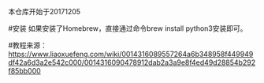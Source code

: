 本仓库开始于20171205

#安装
如果安装了Homebrew，直接通过命令brew install python3安装即可。

#教程来源：
https://www.liaoxuefeng.com/wiki/0014316089557264a6b348958f449949df42a6d3a2e542c000/0014316090478912dab2a3a9e8f4ed49d28854b292f85bb000
